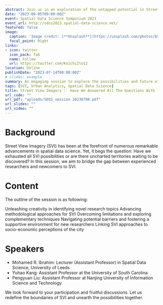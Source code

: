 ```yaml
---
abstract: Join us in an exploration of the untapped potential in Street View Imagery (SVI) within the realm of spatial data science.
date: "2023-09-05T09:00:00Z"
event: Spatial Data Science Symposium 2023
event_url: http://sdss2023.spatial-data-science.net/
featured: false
image:
  caption: 'Image credit: [**Unsplash**](https://unsplash.com/photos/bSM_jWP5gwc)'
  focal_point: Right
links:
- icon: twitter
  icon_pack: fab
  name: Follow
  url: https://twitter.com/KoichiIto12
location: Online
publishDate: "2023-07-14T00:00:00Z"
# slides: example
summary: An engaging session to explore the possibilities and future of Street View Imagery in spatial data science.
tags: [SVI, Urban Analytics, Spatial Data Science]
title: Street View Imagery`:` Have We Answered All The Questions With It? What’s Left to Do?
url_code: ""
url_pdf: "uploads/SDSS_session 20230708.pdf"
url_slides: ""
url_video: ""
---
```


# Background
Street View Imagery (SVI) has been at the forefront of numerous remarkable advancements in spatial data science. Yet, it begs the question: Have we exhausted all SVI possibilities or are there uncharted territories waiting to be discovered? In this session, we aim to bridge the gap between experienced researchers and newcomers to SVI.

# Content
The outline of the session is as following:

Unleashing creativity in identifying novel research topics
Advancing methodological approaches for SVI
Overcoming limitations and exploring complementary techniques
Navigating potential barriers and fostering a supportive environment for new researchers
Linking SVI approaches to socio-economic perceptions of the city

# Speakers
- Mohamed R. Ibrahim: Lecturer (Assistant Professor) in Spatial Data Science, University of Leeds
- Yuhao Kang: Assistant Professor at the University of South Carolina
- Pengyuan Liu: Assistant Professor at Nanjing University of Information Science and Technology

We look forward to your participation and fruitful discussions. Let us redefine the boundaries of SVI and unearth the possibilities together.


